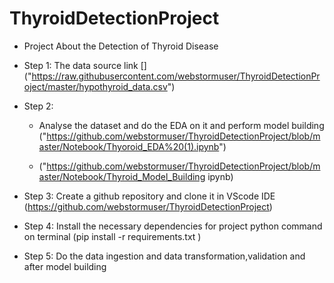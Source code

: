 # ThyroidDetectionProject
 
* Project About the Detection of Thyroid Disease 


*  Step 1: The data source link [] ("https://raw.githubusercontent.com/webstormuser/ThyroidDetectionProject/master/hypothyroid_data.csv")


*  Step 2: 
      *  Analyse the dataset and do the EDA on it and perform model building ("https://github.com/webstormuser/ThyroidDetectionProject/blob/master/Notebook/Thyoroid_EDA%20(1).ipynb")

      * ("https://github.com/webstormuser/ThyroidDetectionProject/blob/master/Notebook/Thyroid_Model_Building ipynb)    


*  Step 3: Create a github repository and clone it in VScode IDE (https://github.com/webstormuser/ThyroidDetectionProject)


*  Step 4: Install the necessary dependencies for project python command on terminal (pip install -r requirements.txt )


*  Step 5: Do the data ingestion and data transformation,validation and after model building